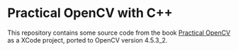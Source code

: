 # Practical OpenCV with C++

This repository contains some source code from the book [Practical OpenCV](https://www.springer.com/de/book/9781430260790) as a XCode project, ported to OpenCV version 4.5.3_2.
